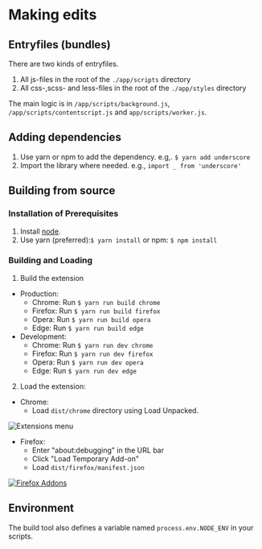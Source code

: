 # Making edits

## Entryfiles (bundles)

There are two kinds of entryfiles.

 1. All js-files in the root of the `./app/scripts` directory
 2. All css-,scss- and less-files in the root of the `./app/styles` directory

The main logic is in `/app/scripts/background.js`, `/app/scripts/contentscript.js` and `app/scripts/worker.js`.

## Adding dependencies

1. Use yarn or npm to add the dependency. e.g,. `$ yarn add underscore`
2. Import the library where needed. e.g., `import _ from 'underscore'`

## Building from source

### Installation of Prerequisites

 1. Install [node](https://nodejs.org/en/download/).
 2. Use yarn (preferred):`$ yarn install` or npm: `$ npm install`

### Building and Loading

 1. Build the extension
  - Production:
      - Chrome: Run `$ yarn run build chrome`
      - Firefox: Run `$ yarn run build firefox`
      - Opera: Run `$ yarn run build opera`
      - Edge: Run `$ yarn run build edge`
  - Development:
      - Chrome: Run `$ yarn run dev chrome`
      - Firefox: Run `$ yarn run dev firefox`
      - Opera: Run `$ yarn run dev opera`
      - Edge: Run `$ yarn run dev edge`

 2. Load the extension:
  - Chrome:
      - Load `dist/chrome` directory using Load Unpacked.

![Extensions menu](https://developer.chrome.com/static/images/get_started/load_extension.png)
  - Firefox:
      - Enter "about:debugging" in the URL bar
      - Click "Load Temporary Add-on"
      - Load `dist/firefox/manifest.json`

[![Firefox Addons](https://img.youtube.com/vi/cer9EUKegG4/0.jpg)](https://www.youtube.com/watch?v=cer9EUKegG4)

## Environment

The build tool also defines a variable named `process.env.NODE_ENV` in your scripts.
